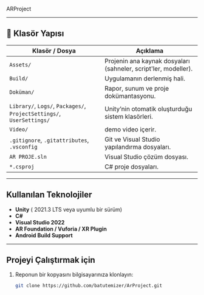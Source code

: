  ARProject

---

## 📁 Klasör Yapısı

| Klasör / Dosya            | Açıklama |
|---------------------------|----------|
| `Assets/`                 | Projenin ana kaynak dosyaları (sahneler, script'ler, modeller). |
| `Build/`                  | Uygulamanın derlenmiş hali. |
| `Doküman/`                | Rapor, sunum ve proje dokümantasyonu. |
| `Library/`, `Logs/`, `Packages/`, `ProjectSettings/`, `UserSettings/` | Unity’nin otomatik oluşturduğu sistem klasörleri. |
| `Video/`                  | demo video içerir. |
| `.gitignore`, `.gitattributes`, `.vsconfig` | Git ve Visual Studio yapılandırma dosyaları. |
| `AR PROJE.sln`            | Visual Studio çözüm dosyası. |
| `*.csproj`                | C# proje dosyaları. |

---

## Kullanılan Teknolojiler

- **Unity** ( 2021.3 LTS veya uyumlu bir sürüm)
- **C#**
- **Visual Studio 2022**
- **AR Foundation / Vuforia / XR Plugin** 
- **Android Build Support**

---

##  Projeyi Çalıştırmak için

1. Reponun bir kopyasını bilgisayarınıza klonlayın:
   ```bash
   git clone https://github.com/batutemizer/ArProject.git
